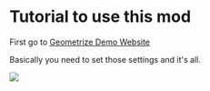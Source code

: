 # Tutorial to use this mod
First go to [Geometrize Demo Website](https://www.samcodes.co.uk/project/geometrize-haxe-web/)

Basically you need to set those settings and it's all.

![](https://github.com/ShineUA/geometrize2gd-mod-geode/blob/main/2024-02-22%20at%2006-17-03.png)
